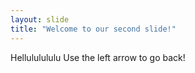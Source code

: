 ```yaml
---
layout: slide
title: "Welcome to our second slide!"
---
```

Hellululululu
Use the left arrow to go back!

